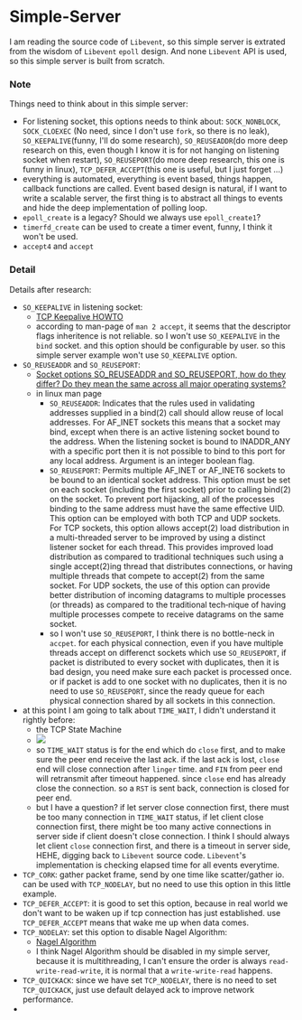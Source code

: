 # Simple-Server
I am reading the source code of `Libevent`, so this simple server is extrated from the wisdom of `Libevent` `epoll` design. And none `Libevent` API is used, so this simple server is built from scratch.

### Note
Things need to think about in this simple server:
 - For listening socket, this options needs to think about: `SOCK_NONBLOCK`, `SOCK_CLOEXEC` (No need, since I don't use `fork`, so there is no leak), `SO_KEEPALIVE`(funny, I'll do some research), `SO_REUSEADDR`(do more deep research on this, even though I know it is for not hanging on listening socket when restart), `SO_REUSEPORT`(do more deep research, this one is funny in linux), `TCP_DEFER_ACCEPT`(this one is useful, but I just forget ...)
 - everything is automated, everything is event based, things happen, callback functions are called. Event based design is natural, if I want to write a scalable server, the first thing is to abstract all things to events and hide the deep implementation of polling loop.
 - `epoll_create` is a legacy? Should we always use `epoll_create1`?
 - `timerfd_create` can be used to create a timer event, funny, I think it won't be used.
 - `accept4` and `accept`

### Detail
Details after research:
 - `SO_KEEPALIVE` in listening socket: 
   + [TCP Keepalive HOWTO](http://tldp.org/HOWTO/html_single/TCP-Keepalive-HOWTO/)
   + according to man-page of `man 2 accept`, it seems that the descriptor flags inheritence is not reliable. so I won't use `SO_KEEPALIVE` in the `bind` socket. and this option should be configurable by user. so this simple server example won't use `SO_KEEPALIVE` option.
 - `SO_REUSEADDR` and `SO_REUSEPORT`:
   + [Socket options SO_REUSEADDR and SO_REUSEPORT, how do they differ? Do they mean the same across all major operating systems?](http://stackoverflow.com/questions/14388706/socket-options-so-reuseaddr-and-so-reuseport-how-do-they-differ-do-they-mean-t)
   + in linux man page
     - `SO_REUSEADDR`: Indicates that the rules used in validating addresses supplied in a bind(2) call should allow reuse of local addresses. For AF_INET sockets this means that a socket may bind, except when there is an active listening socket bound to the address.   When the listening socket is bound to INADDR_ANY with a specific port then it is not possible to bind to this port for any local address.  Argument is an integer boolean flag. 
     - `SO_REUSEPORT`:  Permits multiple AF_INET or AF_INET6 sockets to be bound to an identical socket address. This option must be set on each socket (including the first socket) prior to  calling bind(2) on the socket. To prevent port hijacking, all of the processes binding to the same address must have the same effective UID. This option can be employed with both TCP and UDP sockets. For TCP sockets, this option allows accept(2) load distribution in a multi-threaded server to be improved by using a distinct listener socket for each  thread.  This provides improved load distribution as compared to traditional techniques such using a single accept(2)ing thread that distributes connections, or having multiple threads that compete to accept(2) from the same socket. For UDP sockets, the use of this option can provide better distribution of incoming datagrams to multiple processes (or threads) as compared to the  traditional  tech‐nique of having multiple processes compete to receive datagrams on the same socket.
     - so I won't use `SO_REUSEPORT`, I think there is no bottle-neck in `accpet`. for each physical connection, even if you have multiple threads accept on differenct sockets which use `SO_REUSEPORT`, if packet is distributed to every socket with duplicates, then it is bad design, you need make sure each packet is processed once. or if packet is add to one socket with no duplicates, then it is no need to use `SO_REUSEPORT`, since the ready queue for each physical connection shared by all sockets in this connection. 
 - at this point I am going to talk about `TIME_WAIT`, I didn't understand it rightly before:
   + the TCP State Machine
   + <img src="http://tcpipguide.com/free/diagrams/tcpfsm.png" />
   + so `TIME_WAIT` status is for the end which do `close` first, and to make sure the peer end receive the last ack. if the last ack is lost, `close` end will close connection after `linger` time. and `FIN` from peer end will retransmit after timeout happened. since `close` end has already close the connection. so a `RST` is sent back, connection is closed for peer end.
   + but I have a question? if let server close connection first, there must be too many connection in `TIME_WAIT` status, if let client close connection first, there might be too many active connections in server side if client doesn't close connection. I think I should always let client `close` connection first, and there is a timeout in server side, HEHE, digging back to `Libevent` source code. `Libevent`'s implementation is checking elapsed time for all events everytime.
 - `TCP_CORK`: gather packet frame, send by one time like scatter/gather io. can be used with `TCP_NODELAY`, but no need to use this option in this little example.
 - `TCP_DEFER_ACCEPT`: it is good to set this option, because in real world we don't want to be waken up if tcp connection has just established. use `TCP_DEFER_ACCEPT` means that wake me up when data comes.
 - `TCP_NODELAY`: set this option to disable Nagel Algorithm:
   + [Nagel Algorithm](https://en.wikipedia.org/wiki/Nagle%27s_algorithm)
   + I think Nagel Algorithm should be disabled in my simple server, because it is multithreading, I can't ensure the order is always `read-write-read-write`, it is normal that a `write-write-read` happens. 
 - `TCP_QUICKACK`: since we have set `TCP_NODELAY`, there is no need to set `TCP_QUICKACK`, just use default delayed ack to improve network performance.
 - 
   
   
   

